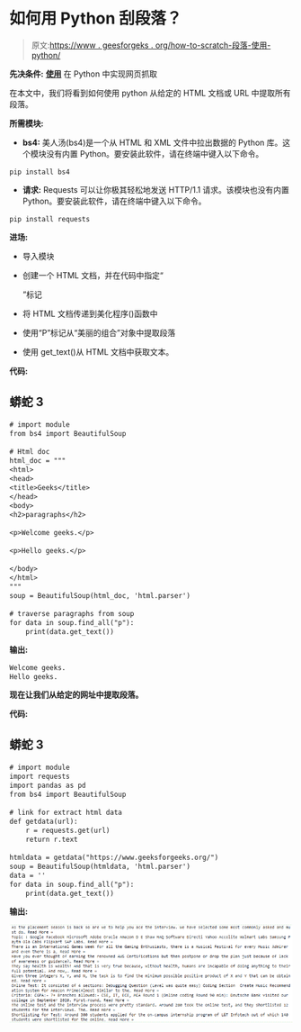 # 如何用 Python 刮段落？

> 原文:[https://www . geesforgeks . org/how-to-scratch-段落-使用-python/](https://www.geeksforgeeks.org/how-to-scrape-paragraphs-using-python/)

**先决条件:** [**使用**](https://www.geeksforgeeks.org/implementing-web-scraping-python-beautiful-soup/) 在 Python 中实现网页抓取

在本文中，我们将看到如何使用 python 从给定的 HTML 文档或 URL 中提取所有段落。

**所需模块:**

*   **bs4:** 美人汤(bs4)是一个从 HTML 和 XML 文件中拉出数据的 Python 库。这个模块没有内置 Python。要安装此软件，请在终端中键入以下命令。

```
pip install bs4

```

*   **请求:** Requests 可以让你极其轻松地发送 HTTP/1.1 请求。该模块也没有内置 Python。要安装此软件，请在终端中键入以下命令。

```
pip install requests

```

**进场:**

*   导入模块
*   创建一个 HTML 文档，并在代码中指定“

    ”标记

*   将 HTML 文档传递到美化程序()函数中
*   使用“P”标记从“美丽的组合”对象中提取段落
*   使用 get_text()从 HTML 文档中获取文本。

**代码:**

## 蟒蛇 3

```
# import module
from bs4 import BeautifulSoup

# Html doc
html_doc = """
<html>
<head>
<title>Geeks</title>
</head>
<body>
<h2>paragraphs</h2>

<p>Welcome geeks.</p>

<p>Hello geeks.</p>

</body>
</html>
"""
soup = BeautifulSoup(html_doc, 'html.parser')

# traverse paragraphs from soup
for data in soup.find_all("p"):
    print(data.get_text())
```

**输出:**

```
Welcome geeks.
Hello geeks.

```

**现在让我们从给定的网址中提取段落。**

**代码:**

## 蟒蛇 3

```
# import module
import requests
import pandas as pd
from bs4 import BeautifulSoup

# link for extract html data
def getdata(url):
    r = requests.get(url)
    return r.text

htmldata = getdata("https://www.geeksforgeeks.org/")
soup = BeautifulSoup(htmldata, 'html.parser')
data = ''
for data in soup.find_all("p"):
    print(data.get_text())
```

**输出:**

![](img/2a0b1ed5878bfd078b6baa6ff8abbb02.png)